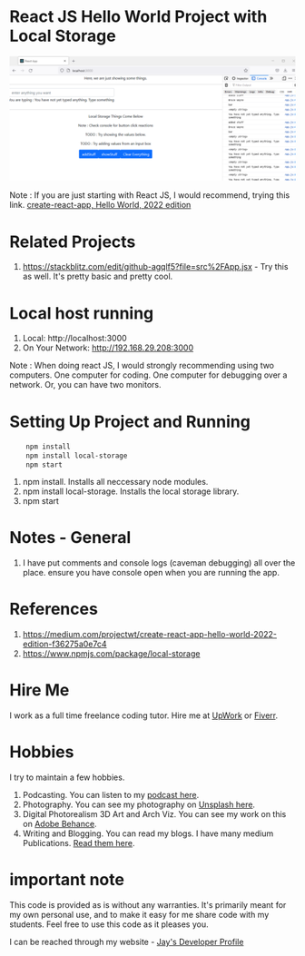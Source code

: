 # React JS Hello World Project with Local Storage

![image info](RandomStuffGeneratorReactApp.png)

Note : If you are just starting with React JS, I would recommend, trying this link. [create-react-app, Hello World, 2022 edition](https://medium.com/projectwt/create-react-app-hello-world-2022-edition-f36275a0e7c4)

# Related Projects

1. https://stackblitz.com/edit/github-agqlf5?file=src%2FApp.jsx - Try this as well. It's pretty basic and pretty cool. 

# Local host running 

1. Local:            http://localhost:3000
1. On Your Network:  http://192.168.29.208:3000

Note : When doing react JS, I would strongly recommending using two computers. One computer for coding. One computer for debugging over a network. Or, you can have two monitors.

# Setting Up Project and Running

```
    npm install
    npm install local-storage
    npm start

```

1. npm install. Installs all neccessary node modules. 
1. npm install local-storage. Installs the local storage library.
1. npm start

# Notes - General

1. I have put comments and console logs (caveman debugging) all over the place. ensure you have console open when you are running the app. 

# References

1. https://medium.com/projectwt/create-react-app-hello-world-2022-edition-f36275a0e7c4
1. https://www.npmjs.com/package/local-storage

# Hire Me

I work as a full time freelance coding tutor. Hire me at [UpWork](https://www.upwork.com/fl/vijayasimhabr) or [Fiverr](https://www.fiverr.com/jay_codeguy). 

# Hobbies

I try to maintain a few hobbies.

1. Podcasting. You can listen to my [podcast here](https://stories.thechalakas.com/listen-to-podcast/).
1. Photography. You can see my photography on [Unsplash here](https://unsplash.com/@jay_neeruhaaku).
1. Digital Photorealism 3D Art and Arch Viz. You can see my work on this on [Adobe Behance](https://www.behance.net/vijayasimhabr).
1. Writing and Blogging. You can read my blogs. I have many medium Publications. [Read them here](https://medium.com/@vijayasimhabr).

# important note 

This code is provided as is without any warranties. It's primarily meant for my own personal use, and to make it easy for me share code with my students. Feel free to use this code as it pleases you.

I can be reached through my website - [Jay's Developer Profile](https://jay-study-nildana.github.io/developerprofile)